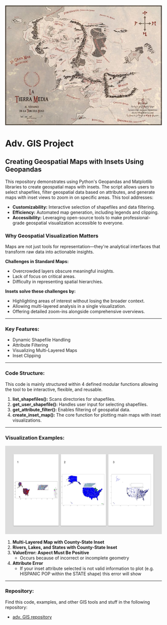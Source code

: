 ![Tierra_Media](images/Tierra_Media.png)

# **Adv. GIS Project**
## **Creating Geospatial Maps with Insets Using Geopandas**
This repository demonstrates using Python's Geopandas and Matplotlib libraries to create geospatial maps with insets. The script allows users to select shapefiles, filter geospatial data based on attributes, and generate maps with inset views to zoom in on specific areas.
This tool addresses:

 - **Customizability:** Interactive selection of shapefiles and data filtering.
- **Efficiency:** Automated map generation, including legends and clipping.
- **Accessibility:** Leveraging open-source tools to make professional-grade geospatial visualization accessible to everyone.

### **Why Geospatial Visualization Matters**
Maps are not just tools for representation—they're analytical interfaces that transform raw data into actionable insights.

**Challenges in Standard Maps:**
  - Overcrowded layers obscure meaningful insights.
  - Lack of focus on critical areas.
  - Difficulty in representing spatial hierarchies.

**Insets solve these challenges by:**
  - Highlighting areas of interest without losing the broader context.
  - Allowing multi-layered analysis in a single visualization.
  - Offering detailed zoom-ins alongside comprehensive overviews.

---

### **Key Features:**
  - Dynamic Shapefile Handling
  - Attribute Filtering
  - Visualizing Multi-Layered Maps
  - Inset Clipping

---

### **Code Structure:**
This code is mainly structured within 4 defined modular functions allowing the tool to be interactive, flexible, and reusable.

1. **list_shapefiles():** Scans directories for shapefiles.
2. **get_user_shapefile():** Handles user input for selecting shapefiles.
3. **get_attribute_filter():** Enables filtering of geospatial data.
4. **create_inset_map():** The core function for plotting main maps with inset visualizations.

---

### **Visualization Examples:**

![graphic](images/Results.png)

1. **Multi-Layered Map with County-State Inset**
2. **Rivers, Lakes, and States with County-State Inset**
3. **ValueError: Aspect Must Be Positive**
   - Occurs because of incorrect or incomplete geometry
4. **Attribute Error**
   - If your inset attribute selected is not valid information to plot (e.g. HISPANIC POP within the STATE shape) this error will show
  
---

### **Repository:**
Find this code, examples, and other GIS tools and stuff in the following repository:

- [adv. GIS repository](https://github.com/ivanzp14/python_GIS)
